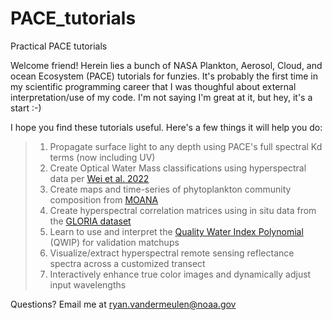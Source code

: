 # PACE_tutorials
Practical PACE tutorials

Welcome friend! Herein lies a bunch of NASA Plankton, Aerosol, Cloud, and ocean Ecosystem (PACE) tutorials for funzies. It's probably the first time in my scientific programming career that I was thoughful about external interpretation/use of my code. I'm not saying I'm great at it, but hey, it's a start :-)

I hope you find these tutorials useful. Here's a few things it will help you do: 

> 1. Propagate surface light to any depth using PACE's full spectral Kd terms (now including UV)
> 2. Create Optical Water Mass classifications using hyperspectral data per [Wei et al. 2022](https://www.sciencedirect.com/science/article/pii/S003442572200339X)
> 3. Create maps and time-series of phytoplankton community composition from [MOANA](https://www.earthdata.nasa.gov/apt/documents/moana/v1.0)
> 4. Create hyperspectral correlation matrices using in situ data from the [GLORIA dataset](https://www.nature.com/articles/s41597-023-01973-y)
> 5. Learn to use and interpret the [Quality Water Index Polynomial](https://www.frontiersin.org/journals/remote-sensing/articles/10.3389/frsen.2022.869611/full) (QWIP) for validation matchups
> 6. Visualize/extract hyperspectral remote sensing reflectance spectra across a customized transect
> 7. Interactively enhance true color images and dynamically adjust input wavelengths

Questions? Email me at ryan.vandermeulen@noaa.gov
